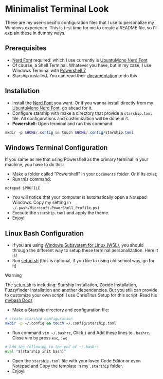 # Minimalist Terminal Look
These are my user-specific configuration files that I use to personalize my Windows experience. This is first time for me to create a README file, so i'll explain these in dummy ways. 

## Prerequisites
- [Nerd Font](nerfonts.com) required! which I use currently is [UbuntuMono Nerd Font](https://github.com/ryanoasis/nerd-fonts/releases/download/v3.0.2/UbuntuMono.zip)
- Of course, a Shell Terminal. Whatever you have, but in my case, I use Windows Terminal with [Powershell 7](https://github.com/PowerShell/PowerShell)
- Starship installed. You can read their [documentation](https://starship.rs) to do this

## Installation
- Install the [Nerd Font](nerfonts.com) you want. Or if you wanna install directly from my [UbuntuMono Nerd Font](.fonts/install_ubuntu_mono_nerd_font.sh), go ahead for it.
- Configure starship with make a directory that provide a `starship.toml` file. All configurations and customization will be done in it.
- <b>Powershell:</b> Open terminal and run this command 
``` PowerShell
mkdir -p $HOME/.config && touch $HOME/.config/starship.toml 
```
## Windows Terminal Configuration 
If you same as me that using Powershell as the primary terminal in your machine, you have to do this: 
  - Make a folder called "Powershell" in your `Documents` folder. Or if its exist;
  - Run this command:

``` shell
notepad $PROFILE
```
  -  You will notice that your computer is automatically open a Notepad Windows. Copy my setting in ```./.pwsh/Microsoft.PowerShell_Profile.ps1``` 
  -  Execute the `starship.toml` and apply the theme.
  -  Enjoy!
## Linux Bash Configuration
- If you are using [Windows Subsystem for Linux (WSL)](https://learn.microsoft.com/en-us/windows/wsl/about), you should through the different way to setup these terminal personalization. Here it is!
- Run [setup.sh](.bash/setup.sh) (this is optional, if you like to using old school way, go for it)
> [!WARNING]
> The [setup.sh](.bash/setup.sh) is including: Starship Installation, Zoxide Installation, Fuzzyfinder Installation and another dependencies. But you still can provide to customize your own script! I use ChrisTitus Setup for this script. Read his [mybash Docs](https://github.com/ChrisTitusTech/mybash) 
- Make a Starship directory and configuration file:
``` bash
# create starship configuration 
mkdir -p ~/.config && touch ~/.config/starship.toml 
```
- Run command `vim ~/.bashrc`, Click `i` and Add these lines to `.bashrc`. Close vim by press `esc`, `:wq`
```bash
# Add the following to the end of ~/.bashrc
eval "$(starship init bash)"
```
- Open the `starship.toml` file with your loved Code Editor or even Notepad and Copy the template in my `.starship` folder.
- Enjoy!
